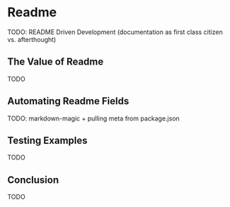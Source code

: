 # Readme

TODO: README Driven Development (documentation as first class citizen vs. afterthought)

## The Value of Readme

TODO

## Automating Readme Fields

TODO: markdown-magic + pulling meta from package.json

## Testing Examples

TODO

## Conclusion

TODO
